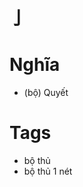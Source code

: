 # 亅

# Nghĩa
* (bộ) Quyết

# Tags
* bộ thủ
*  bộ thủ 1 nét

<script>window.HANZI_FIELD='亅';</script>
